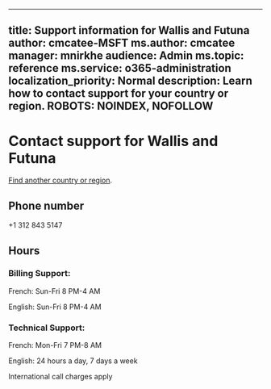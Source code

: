 ﻿
---                                
title: Support information for Wallis and Futuna
author: cmcatee-MSFT
ms.author: cmcatee
manager: mnirkhe
audience: Admin
ms.topic: reference
ms.service: o365-administration
localization_priority: Normal
description: Learn how to contact support for your country or region.
ROBOTS: NOINDEX, NOFOLLOW
---

# Contact support for Wallis and Futuna

[Find another country or region](../contact-support-for-business-products.md).

## Phone number
+1 312 843 5147

## Hours
### Billing Support:

French: Sun-Fri 8 PM-4 AM

English: Sun-Fri 8 PM-4 AM

### Technical Support:

French: Mon-Fri 7 PM-8 AM

English: 24 hours a day, 7 days a week

International call charges apply


